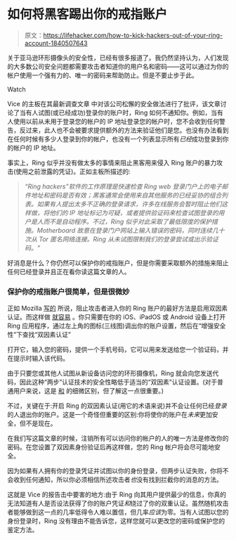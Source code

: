 # 如何将黑客踢出你的戒指账户

> 原文：<https://lifehacker.com/how-to-kick-hackers-out-of-your-ring-account-1840507643>

关于亚马逊环形摄像头的安全性，已经有很多报道了。我仍然坚持认为，人们发现的大多数公司安全问题都需要攻击者知道你的用户名和密码——这可以通过为你的帐户使用一个强有力的、唯一的密码来帮助防止。但是不要止步于此。

Watch

Vice 的主板在其最新调查文章 中对该公司松懈的安全做法进行了批评，该文章讨论了当有人试图(或已经成功)登录你的账户时，Ring 如何不通知你。例如，当有人使用以前从未用于登录您的帐户的 IP 地址登录您的帐户时，您不会收到任何警告，反过来，此人也不会被要求提供额外的方法来验证他们是您。也没有办法看到在任何时候有多少人登录到你的帐户，也没有一个列表显示所有*已经*成功登录到你的帐户的 IP 地址。

事实上，Ring 似乎并没有做太多的事情来阻止黑客用来侵入 Ring 账户的暴力攻击(使用之前泄露的凭证)。正如主板所描述的:

> *“Ring hackers”软件的工作原理是快速检查 Ring web 登录门户上的电子邮件地址和密码是否有效；黑客通常会使用来自其他服务的已经妥协的组合列表。如果有人提出太多不正确的登录请求，许多在线服务会暂时阻止他们这样做，将他们的 IP 地址标记为可疑，或者提供验证码来检查试图登录的用户是人而不是自动程序。不过，Ring 似乎对此采取了最低限度的保护措施。Motherboard 故意在登录门户网站上输入错误的密码，同时连续几十次从 Tor 匿名网络连接。Ring 从未试图限制我们的登录尝试或出示验证码。"*

好消息是什么？你仍然可以保护你的戒指账户，但是你需要采取额外的措施来阻止任何已经登录并且正在看你读这篇文章的人。

### 保护你的戒指账户很简单，但是很微妙

正如 Mozilla [写的](https://foundation.mozilla.org/en/blog/how-to-secure-your-ring-security-camera/) 所说，阻止攻击者进入你的 Ring 账户的最好方法是启用双因素认证。而这样做 [就容易](https://support.ring.com/hc/en-us/articles/360024818291) 。你只需要在你的 iOS、iPadOS 或 Android 设备上打开 Ring 应用程序，通过左上角的图标(三线图)调出你的账户设置，然后在“增强安全性”下查找“双因素认证”

打开它，输入您的密码，提供一个手机号码，它可以用来发送给您一个验证码，并在提示时输入该代码。

由于只要您或其他人试图从新设备访问您的环形摄像机，Ring 就会向您发送代码，因此这种“两步”认证技术的安全性略低于适当的“双因素”认证设置。(对于普通用户来说，这是 [和](https://lifehacker.com/two-factor-authentication-isnt-enough-to-keep-your-acco-1827867557) 的细微区别，但了解这一点很重要。)

不过，关键在于:开启 Ring 的双因素认证(用它的术语来说)并不会让任何已经*登录*的人退出你的账户。这是一个奇怪但重要的区别:你将使你的账户在*未来*更加安全，但不是现在。

在我们写这篇文章的时候，注销所有可以访问你的帐户的人的唯一方法是修改你的密码。在您设置了双因素身份验证后再这样做，您的 Ring 帐户将会尽可能地安全。

因为如果有人拥有你的登录凭证并试图以你的身份登录，但两步认证失败，你将不会收到任何通知，所以你必须相信所述攻击者*也*没有找到拦截你的消息的方法。

这就是 Vice 的报告击中要害的地方:由于 Ring 向其用户提供最少的信息，你真的无法知道有人是否设法获得了你的账户凭证*和*绕过了你的双重认证。虽然随机攻击者能够做到这一点的几率低得令人难以置信，但几率*应该*为零。当有人试图以您的身份登录时，Ring 没有理由不能告诉您，这样您就可以更改您的密码或保护您的鉴定方法。
